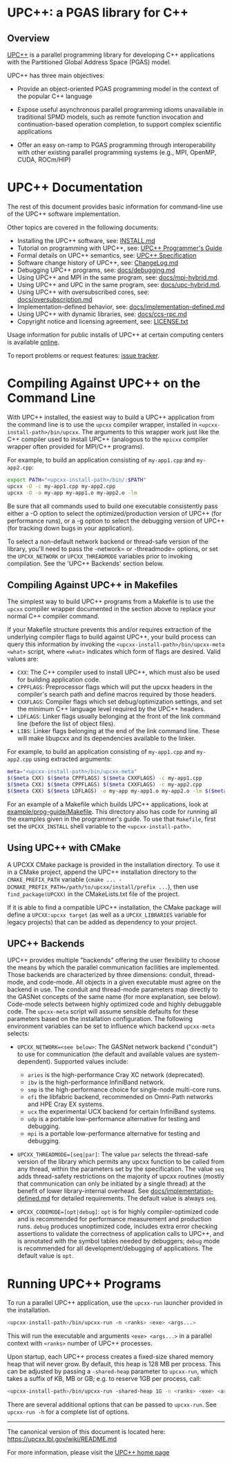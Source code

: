 # UPC\+\+: a PGAS library for C\+\+ #

## Overview

[UPC++](https://upcxx.lbl.gov) is a parallel programming library for developing
C++ applications with the Partitioned Global Address Space (PGAS) model.

UPC++ has three main objectives:

* Provide an object-oriented PGAS programming model in the context of the
  popular C++ language

* Expose useful asynchronous parallel programming idioms unavailable in
  traditional SPMD models, such as remote function invocation and
  continuation-based operation completion, to support complex scientific
  applications
 
* Offer an easy on-ramp to PGAS programming through interoperability with other
  existing parallel programming systems (e.g., MPI, OpenMP, CUDA, ROCm/HIP)

# UPC++ Documentation

The rest of this document provides basic information for command-line
use of the UPC++ software implementation.

Other topics are covered in the following documents:

* Installing the UPC++ software, see: [INSTALL.md](INSTALL.md)
* Tutorial on programming with UPC++, see: [UPC++ Programmer's Guide](docs/guide.pdf)
* Formal details on UPC++ semantics, see: [UPC++ Specification](docs/spec.pdf)
* Software change history of UPC++, see: [ChangeLog.md](ChangeLog.md)
* Debugging UPC++ programs, see: [docs/debugging.md](docs/debugging.md)
* Using UPC++ and MPI in the same program, see: [docs/mpi-hybrid.md](docs/mpi-hybrid.md).
* Using UPC++ and UPC in the same program, see: [docs/upc-hybrid.md](docs/upc-hybrid.md).
* Using UPC++ with oversubscribed cores, see: [docs/oversubscription.md](docs/oversubscription.md)
* Implementation-defined behavior, see: [docs/implementation-defined.md](docs/implementation-defined.md) 
* Using UPC++ with dynamic libraries, see: [docs/ccs-rpc.md](docs/ccs-rpc.md)
* Copyright notice and licensing agreement, see: [LICENSE.txt](LICENSE.txt)

Usage information for public installs of UPC\+\+ at certain computing centers
is available [online](https://upcxx.lbl.gov/site).

To report problems or request features: [issue tracker](https://upcxx-bugs.lbl.gov).

# Compiling Against UPC\+\+ on the Command Line

With UPC\+\+ installed, the easiest way to build a UPC++ application from the
command line is to use the `upcxx` compiler wrapper, installed in 
`<upcxx-install-path>/bin/upcxx`. The arguments to this wrapper work
just like the C++ compiler used to install UPC++ (analogous to the
`mpicxx` compiler wrapper often provided for MPI/C++ programs).

For example, to build an application consisting of `my-app1.cpp` and
`my-app2.cpp`:

```bash
export PATH="<upcxx-install-path>/bin/:$PATH"
upcxx -O -c my-app1.cpp my-app2.cpp
upcxx -O -o my-app my-app1.o my-app2.o -lm
```

Be sure that all commands used to build one executable consistently pass either
a -O option to select the optimized/production version of UPC++ (for
performance runs), or a -g option to select the debugging version of UPC++
(for tracking down bugs in your application).

To select a non-default network backend or thread-safe version of the library, 
you'll need to pass the -network= or -threadmode= options, or set the
`UPCXX_NETWORK` or `UPCXX_THREADMODE` variables prior to invoking compilation.
See the 'UPC++ Backends' section below.

## Compiling Against UPC\+\+ in Makefiles

The simplest way to build UPC++ programs from a Makefile is to use the 
`upcxx` compiler wrapper documented in the section above to replace your
normal C++ compiler command.

If your Makefile structure prevents this and/or requires extraction of the 
underlying compiler flags to build against UPC++, your build process can 
query this information by invoking the
`<upcxx-install-path>/bin/upcxx-meta <what>` script, where `<what>` indicates
which form of flags are desired. Valid values are:

* `CXX`: The C++ compiler used to install UPC++, which must also be used for
  building application code.
* `CPPFLAGS`: Preprocessor flags which will put the upcxx headers in the
  compiler's search path and define macros required by those headers.
* `CXXFLAGS`: Compiler flags which set debug/optimization settings, and
  set the minimum C++ language level required by the UPC++ headers.
* `LDFLAGS`: Linker flags usually belonging at the front of the link command
  line (before the list of object files).
* `LIBS`: Linker flags belonging at the end of the link command line. These
  will make libupcxx and its dependencies available to the linker.

For example, to build an application consisting of `my-app1.cpp` and
`my-app2.cpp` using extracted arguments:

```bash
meta="<upcxx-install-path>/bin/upcxx-meta"
$($meta CXX) $($meta CPPFLAGS) $($meta CXXFLAGS) -c my-app1.cpp
$($meta CXX) $($meta CPPFLAGS) $($meta CXXFLAGS) -c my-app2.cpp
$($meta CXX) $($meta LDFLAGS) -o my-app my-app1.o my-app2.o -lm $($meta LIBS)
```

For an example of a Makefile which builds UPC++ applications, look at
[example/prog-guide/Makefile](example/prog-guide/Makefile). This directory also
has code for running all the examples given in the programmer's guide. To use
that `Makefile`, first set the `UPCXX_INSTALL` shell variable to the
`<upcxx-install-path>`.

## Using UPC++ with CMake

A UPCXX CMake package is provided in the installation directory. To use it
in a CMake project, append the UPC++ installation directory to the
`CMAKE_PREFIX_PATH` variable 
(`cmake ... -DCMAKE_PREFIX_PATH=/path/to/upcxx/install/prefix ...`), 
then use `find_package(UPCXX)` in the
CMakeLists.txt file of the project.

If it is able to find a compatible UPC++ installation, the CMake package
will define a `UPCXX:upcxx target` (as well as a `UPCXX_LIBRARIES`
variable for legacy projects) that can be added as dependency to
your project.

## UPC\+\+ Backends

UPC\+\+ provides multiple "backends" offering the user flexibility to choose the
means by which the parallel communication facilities are implemented. Those
backends are characterized by three dimensions: conduit, thread-mode, and
code-mode. All objects in a given executable must agree on the backend in
use. The conduit and thread-mode parameters map directly to the GASNet
concepts of the same name (for more explanation, see below). Code-mode selects
between highly optimized code and highly debuggable code. The `upcxx-meta`
script will assume sensible defaults for these parameters based on the
installation configuration. The following environment variables can be set to
influence which backend `upcxx-meta` selects:

* `UPCXX_NETWORK=<see below>`: The GASNet network backend ("conduit") to use
  for communication (the default and available values are system-dependent).
  Supported values include:
    * `aries` is the high-performance Cray XC network (deprecated).
    * `ibv` is the high-performance InfiniBand network.
    * `smp` is the high-performance choice for single-node multi-core runs.
    * `ofi` the libfabric backend, recommended on Omni-Path networks and HPE Cray EX systems.
    * `ucx` the experimental UCX backend for certain InfiniBand systems.
    * `udp` is a portable low-performance alternative for testing and debugging.
    * `mpi` is a portable low-performance alternative for testing and debugging. 

* `UPCXX_THREADMODE=[seq|par]`: The value `par` selects the thread-safe version
  of the library which permits any upcxx function to be called from any thread,
  within the parameters set by the specification. The value `seq` adds
  thread-safety restrictions on the majority of upcxx routines (mostly that
  communication can only be initiated by a single thread) at the benefit of
  lower library-internal overhead. See [docs/implementation-defined.md](docs/implementation-defined.md)
  for detailed requirements. The default value is always `seq`.
  
* `UPCXX_CODEMODE=[opt|debug]`: `opt` is for highly compiler-optimized
  code and is recommended for performance measurement and production runs.
  `debug` produces unoptimized code, includes extra error checking
  assertions to validate the correctness of application calls to UPC++, 
  and is annotated with the symbol tables needed by debuggers; 
  `debug` mode is recommended for all development/debugging of applications.
  The default value is `opt`.

# Running UPC\+\+ Programs

To run a parallel UPC\+\+ application, use the `upcxx-run` launcher provided in
the installation.

```bash
<upcxx-install-path>/bin/upcxx-run -n <ranks> <exe> <args...>
```

This will run the executable and arguments `<exe> <args...>` in a parallel
context with `<ranks>` number of UPC\+\+ processes.

Upon startup, each UPC\+\+ process creates a fixed-size shared memory heap that will never grow. By
default, this heap is 128 MB per process. This can be adjusted by passing a `-shared-heap` parameter
to `upcxx-run`, which takes a suffix of KB, MB or GB; e.g. to reserve 1GB per process, call:

```bash
<upcxx-install-path>/bin/upcxx-run -shared-heap 1G -n <ranks> <exe> <args...>
```

There are several additional options that can be passed to `upcxx-run`. 
See `upcxx-run -h` for a complete list of options.

--------------------------------------------------------------------------
The canonical version of this document is located here:
    https://upcxx.lbl.gov/wiki/README.md

For more information, please visit the [UPC++ home page](https://upcxx.lbl.gov)

